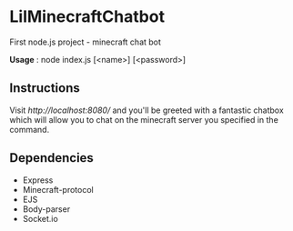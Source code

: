 # LilMinecraftChatbot
First node.js project - minecraft chat bot

**Usage** : node index.js <host> <port> \[\<name\>\] \[\<password\>\]

## Instructions
Visit *http://localhost:8080/* and you'll be greeted with a fantastic chatbox which will allow you to chat on the minecraft server you specified in the command.

## Dependencies
- Express
- Minecraft-protocol
- EJS
- Body-parser
- Socket.io
